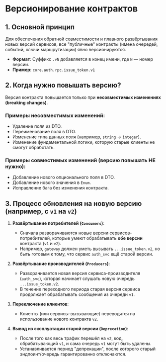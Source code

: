 # Версионирование контрактов

## 1. Основной принцип

Для обеспечения обратной совместимости и плавного развёртывания новых версий сервисов, все "публичные" контракты (имена очередей, событий, ключи маршрутизации) явно версионируются.

-   **Формат**: Суффикс `.vN` добавляется в конец имени, где `N` — номер версии.
-   **Пример**: `core.auth.rpc.issue_token.v1`

## 2. Когда нужно повышать версию?

Версия контракта повышается только при **несовместимых изменениях (breaking changes)**.

### Примеры несовместимых изменений:

-   Удаление поля из DTO.
-   Переименование поля в DTO.
-   Изменение типа данных поля (например, `string` -> `integer`).
-   Изменение фундаментальной логики, которую старые клиенты не смогут обработать.

### Примеры совместимых изменений (версию повышать НЕ нужно):

-   Добавление нового опционального поля в DTO.
-   Добавление нового значения в `Enum`.
-   Исправление бага без изменения контракта.

## 3. Процесс обновления на новую версию (например, с `v1` на `v2`)

1.  **Развёртывание потребителей (`Consumers`)**:
    -   Сначала разворачиваются новые версии сервисов-потребителей, которые умеют обрабатывать **обе версии** контракта (`v1` и `v2`).
    -   Например, `gateway` должен уметь вызывать `...issue_token.v2`, но быть готовым к тому, что сервис `auth_svc` ещё старой версии.

2.  **Развёртывание производителей (`Producers`)**:
    -   Разворачивается новая версия сервиса-производителя (`auth_svc`), которая начинает слушать новую очередь `...issue_token.v2`.
    -   В течение переходного периода старая версия сервиса продолжает обрабатывать сообщения из очереди `v1`.

3.  **Переключение клиентов**:
    -   Клиенты (или сервисы-вызывающие) переводятся на использование нового контракта `v2`.

4.  **Вывод из эксплуатации старой версии (`Deprecation`)**:
    -   После того как весь трафик перешёл на `v2`, код, обрабатывающий `v1`, и сама очередь `v1` могут быть удалены.
    -   Устанавливается период "депрекации", после которого старый эндпоинт/очередь гарантированно отключаются.